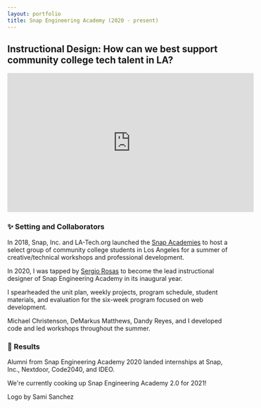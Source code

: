 ```yaml
---
layout: portfolio
title: Snap Engineering Academy (2020 - present)
---
```

<h2>Instructional Design: How can we best support community college tech talent in LA?</h2>

<iframe width="560" height="315" src="https://www.youtube.com/embed/p1OKqjGTki4" frameborder="0" allow="accelerometer; autoplay; clipboard-write; encrypted-media; gyroscope; picture-in-picture" allowfullscreen></iframe>

<h3>✨ Setting and Collaborators</h3>
In 2018, Snap, Inc. and LA-Tech.org launched the <a href="https://la-tech.org/snap-academies" target="\_blank">Snap Academies</a> to host a select group of community college students in Los Angeles for a summer of creative/technical workshops and professional development.

In 2020, I was tapped by <a href="https://nextshiftlearning.com/" target="\_blank">Sergio Rosas</a> to become the lead instructional designer of Snap Engineering Academy in its inaugural year.

I spearheaded the unit plan, weekly projects, program schedule, student materials, and evaluation for the six-week program focused on web development. 

Michael Christenson, DeMarkus Matthews, Dandy Reyes, and I developed code and led workshops throughout the summer. 

<h3>🙌 Results</h3>
Alumni from Snap Engineering Academy 2020 landed internships at Snap, Inc., Nextdoor, Code2040, and IDEO.

We're currently cooking up Snap Engineering Academy 2.0 for 2021!

Logo by Sami Sanchez